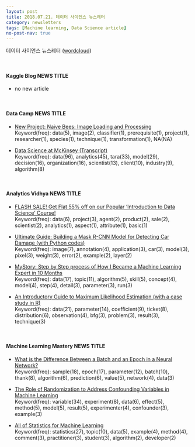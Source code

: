 ```yaml
---
layout: post
title: 2018.07.21. 데이터 사이언스 뉴스레터
category: newsletters
tags: [Machine learning, Data Science article]
no-post-nav: true
---
```


데이터 사이언스 뉴스레터 ([wordcloud](https://raw.githubusercontent.com/2econsulting/2econsulting.github.io/master/data/newsletter/output/report/wordcloud_20180721.png))

<br>

#### Kaggle Blog NEWS TITLE

* no new article



<br>

#### Data Camp NEWS TITLE

* [New Project: Naive Bees: Image Loading and Processing](https://www.datacamp.com/community/blog/project-naive-bees-image-loading-processing)
<br>Keyword(freq): data(5), image(2), classifier(1), prerequisite(1), project(1), researcher(1), species(1), technique(1), transformation(1), NA(NA)

* [Data Science at McKinsey (Transcript)](https://www.datacamp.com/community/blog/data-science-mckinsey)
<br>Keyword(freq): data(96), analytics(45), tara(33), model(29), decision(16), organization(16), scientist(13), client(10), industry(9), algorithm(8)

<br>

#### Analytics Vidhya NEWS TITLE

* [FLASH SALE! Get Flat 55% off on our Popular ‘Introduction to Data Science’ Course!](https://www.analyticsvidhya.com/blog/2018/07/flash-sale-flat-55-off-introduction-to-data-science-course/)
<br>Keyword(freq): data(6), project(3), agent(2), product(2), sale(2), scientist(2), analytics(1), aspect(1), attribute(1), basic(1)

* [Ultimate Guide: Building a Mask R-CNN Model for Detecting Car Damage (with Python codes)](https://www.analyticsvidhya.com/blog/2018/07/building-mask-r-cnn-model-detecting-damage-cars-python/)
<br>Keyword(freq): image(7), annotation(4), application(3), car(3), model(3), pixel(3), weight(3), error(2), example(2), layer(2)

* [MyStory: Step by Step process of How I Became a Machine Learning Expert in 10 Months](https://www.analyticsvidhya.com/blog/2018/07/mystory-became-a-machine-learning-expert-10-months/)
<br>Keyword(freq): data(17), topic(11), algorithm(5), skill(5), concept(4), model(4), step(4), detail(3), parameter(3), run(3)

* [An Introductory Guide to Maximum Likelihood Estimation (with a case study in R)](https://www.analyticsvidhya.com/blog/2018/07/introductory-guide-maximum-likelihood-estimation-case-study-r/)
<br>Keyword(freq): data(21), parameter(14), coefficient(9), ticket(8), distribution(6), observation(4), bfg(3), problem(3), result(3), technique(3)

<br>

#### Machine Learning Mastery NEWS TITLE

* [What is the Difference Between a Batch and an Epoch in a Neural Network?](https://machinelearningmastery.com/difference-between-a-batch-and-an-epoch/)
<br>Keyword(freq): sample(18), epoch(17), parameter(12), batch(10), thank(8), algorithm(6), prediction(6), value(5), network(4), data(3)

* [The Role of Randomization to Address Confounding Variables in Machine Learning](https://machinelearningmastery.com/confounding-variables-in-machine-learning/)
<br>Keyword(freq): variable(34), experiment(8), data(6), effect(5), method(5), model(5), result(5), experimenter(4), confounder(3), example(3)

* [All of Statistics for Machine Learning](https://machinelearningmastery.com/all-of-statistics-for-machine-learning/)
<br>Keyword(freq): statistics(27), topic(10), data(5), example(4), method(4), comment(3), practitioner(3), student(3), algorithm(2), developer(2)

<br>

